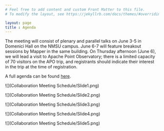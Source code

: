```yaml
---
# Feel free to add content and custom Front Matter to this file.
# To modify the layout, see https://jekyllrb.com/docs/themes/#overriding-theme-defaults

layout: page
title : Agenda
---
```

The meeting will consist of plenary and parallel talks on June 3-5 in Domenici Hall on
the NMSU campus.  June 6-7 will feature breakout sessions by Mapper in the same building.
On Thursday afternoon (June 6), we will lead a visit to Apache Point Observatory; there is a limited capacity of 70 visitors on the APO trip, and registrants should indicate their interest in the trip at the time of registration.  

A full agenda can be found [here](https://docs.google.com/spreadsheets/d/1hBucktEvI5ya6K9_AX7t7OdvjikRbjatp73UfvGhyho/edit#gid=0).  

![](Collaboration Meeting Schedule/Slide1.png)

![](Collaboration Meeting Schedule/Slide2.png)

![](Collaboration Meeting Schedule/Slide3.png)

![](Collaboration Meeting Schedule/Slide4.png)

![](Collaboration Meeting Schedule/Slide5.png)
